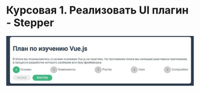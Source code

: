 # Курсовая 1. Реализовать UI плагин - Stepper

![UI плагин - Stepper](https://github.com/SuvStreet/study_VUE.js/blob/main/Tasks_screenshot/UI%20%D0%BF%D0%BB%D0%B0%D0%B3%D0%B8%D0%BD%20-%20Stepper.jpg)
